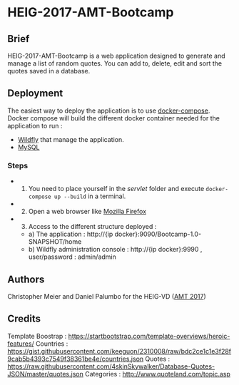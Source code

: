 # HEIG-2017-AMT-Bootcamp

## Brief

HEIG-2017-AMT-Bootcamp is a web application designed to generate and manage a
list of random quotes. You can add to, delete, edit and sort the quotes saved in a
database.

## Deployment

The easiest way to deploy the application is to use [docker-compose](https://docs.docker.com/compose/).
Docker compose will build the different docker container needed for the application to run :

* [Wildfly](http://wildfly.org/) that manage the application.
* [MySQL](https://www.mysql.com/)

### Steps

* 1) You need to place yourself in the *servlet* folder and execute `docker-compose up --build`
in a terminal.
* 2) Open a web browser like [Mozilla Firefox](https://www.mozilla.org/en-US/firefox/new/)
* 3) Access to the different structure deployed :
    * a) The application : http://{ip docker}:9090/Bootcamp-1.0-SNAPSHOT/home
    * b) Wildfly administration console : http://{ip docker}:9990 , user/password : admin/admin

## Authors

Christopher Meier and Daniel Palumbo for the HEIG-VD ([AMT 2017]( https://github.com/SoftEng-HEIGVD/Teaching-HEIGVD-AMT-2017-Main))

## Credits

Template Boostrap : https://startbootstrap.com/template-overviews/heroic-features/
Countries : https://gist.githubusercontent.com/keeguon/2310008/raw/bdc2ce1c1e3f28f9cab5b4393c7549f38361be4e/countries.json
Quotes : https://raw.githubusercontent.com/4skinSkywalker/Database-Quotes-JSON/master/quotes.json
Categories : http://www.quoteland.com/topic.asp
